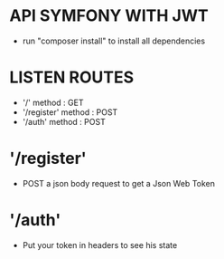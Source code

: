 # API SYMFONY WITH JWT

- run "composer install" to install all dependencies

# LISTEN ROUTES 
- '/' method : GET
- '/register' method : POST
- '/auth' method : POST

# '/register'
- POST a json body request to get a Json Web Token

# '/auth'
- Put your token in headers to see his state